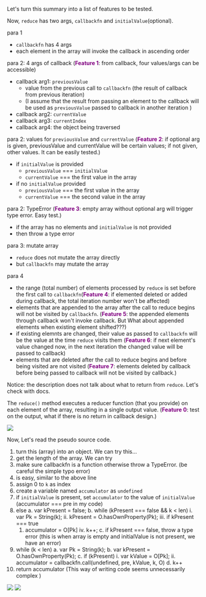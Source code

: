 Let's turn this summary into a list of features to be tested.

Now, `reduce` has two args, `callbackfn` and `initialValue`(optional).

para 1
- `callbackfn` has 4 args
- each element in the array will invoke the callback in ascending order

para 2: 4 args of callback (<span style="color:purple"><strong>Feature 1</strong></span>: from callback, four values/args can be accessible)
- callback arg1: `previousValue`
  - value from the previous call to `callbackfn` (the result of callback from previous iteration)
  - (I assume that the result from passing an element to  the callback will be used as `previousValue` passed to callback in another iteration )
- callback arg2: `currentValue`
- callback arg3: `currentIndex`
- callback arg4: the object being traversed

para 2: values for `previousValue` and `currentValue` (<span style="color:purple"><strong>Feature 2</strong></span>: if optional arg is given, previousValue and currentValue will be certain values; if not given, other values. It can be easily tested.)
- if `initialValue` is provided
  - `previousValue` === `initialValue`
  - `currentValue` === the first value in the array
- if no `initialValue` provided
  - `previousValue` === the first value in the array
  - `currentValue` === the second value in the array

para 2: TypeError (<span style="color:purple"><strong>Feature 3</strong></span>: empty array without optional arg will trigger type error. Easy test.)
- if the array has no elements and `initialValue` is not provided
- then throw a type error

para 3: mutate array
- `reduce` does not mutate the array directly
- but `callbackfn` may mutate the array

para 4

- the range (total number) of elements processed by `reduce` is set before the first call to `callbackfn`(<span style="color:purple"><strong>Feature 4</strong></span>: if elemented deleted or added during callback, the total iteration number won't be affected)
- elements that are appended to the array after the call to reduce begins will not be visited by `callbackfn`. (<span style="color:purple"><strong>Feature 5</strong></span>: the appended elements through callback won't invoke callback. But What about appended elements when existing element shifted???)
- if existing elemnts are changed, their value as passed to `callbackfn` will be the value at the time `reduce` visits them (<span style="color:purple"><strong>Feature 6</strong></span>: if next element's value changed now, in the next iteration the changed value will be passed to callback)
- elements that are deleted after the call to reduce begins and before being visited are not visited (<span style="color:purple"><strong>Feature 7</strong></span>: elements deleted by callback before being passed to callback will not be visited by callback.)

Notice: the description does not talk about what to return from `reduce`. Let's check with docs.

The `reduce()` method executes a reducer function (that you provide) on each element of the array, resulting in a single output value. (<span style="color:purple"><strong>Feature 0</strong></span>: test on the output, what if there is no return in callback design.) 

<image src="./reduce01.png">

Now, Let's read the pseudo source code.
1. turn this (array) into an object. We can try this...
2. get the length of the array. We can try 
3. make sure callbackfn is a function otherwise throw a TypeError. (be careful the simple typo error)
4. is easy, similar to the above line
5. assign 0 to `k` as index
6. create a variable named `accumulator` as `undefined`
7. if `initialValue` is present, set `accumulator` to the value of `initialValue` (accumulator === pre in my code)
8. else 
  a. var kPresent = false;
  b. while (kPresent === false && k < len) 
    i. var Pk = String(k);
    ii. kPresent = O.hasOwnProperty(Pk);
    iii. if kPresent === true
      1. accumulator = O[Pk]
    iv. k++;
  c. if kPresent === false, throw a type error (this is when array is empty and initialValue is not present, we have an error)
9. while (k < len)
  a. var Pk = String(k);
  b. var kPresent = O.hasOwnProperty(Pk);
  c. if (kPresent)
    i. var kValue = O[Pk];
    ii. accumulator = callbackfn.call(undefined, pre, kValue, k, O)
  d. k++
10. return accumulator
(This way of writing code seems unnecessarily complex )


  

  



<image src="./reduce02.png">


<image src="./reduce03.png">
